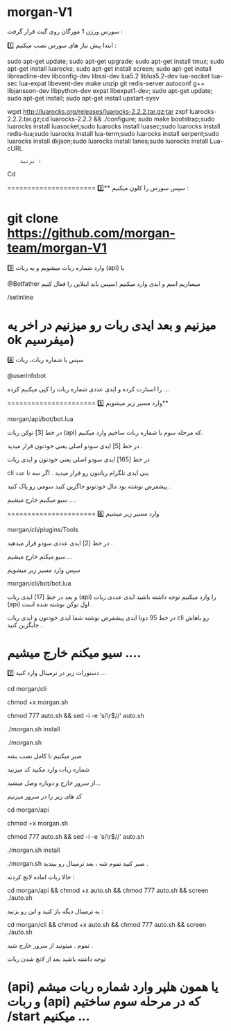 # morgan-V1

سورس ورژن 1 مورگان  روی گیت قرار گرفت :

1️⃣ ابتدا پیش نیاز های سورس نصب میکنیم‌ :

 sudo apt-get update; sudo apt-get upgrade; sudo apt-get install tmux; sudo apt-get install luarocks; sudo apt-get install screen; sudo apt-get install libreadline-dev libconfig-dev libssl-dev lua5.2 liblua5.2-dev lua-socket lua-sec lua-expat libevent-dev make unzip git redis-server autoconf g++ libjansson-dev libpython-dev expat libexpat1-dev; sudo apt-get update; sudo apt-get install; sudo apt-get install upstart-sysv

 wget http://luarocks.org/releases/luarocks-2.2.2.tar.gz;tar zxpf luarocks-2.2.2.tar.gz;cd luarocks-2.2.2 && ./configure; sudo make bootstrap;sudo luarocks install luasocket;sudo luarocks install luasec;sudo luarocks install redis-lua;sudo luarocks install lua-term;sudo luarocks install serpent;sudo luarocks install dkjson;sudo luarocks install lanes;sudo luarocks install Lua-cURL

		بزنید :

 Cd

======================
2️⃣** سپس سورس را کلون میکنیم :

git clone https://github.com/morgan-team/morgan-V1
======================


3️⃣ وارد شماره‌ ربات میشویم و  یه ربات (api) با


 @Botfather 
میسازیم اسم و ایدی وارد میکنیم (سپس باید اینلاین را فعال کنیم 

/setinline

 میزنیم و بعد ایدی ربات رو میزنیم در اخر یه ok میفرسیم‌)
======================
4️⃣ سپس‌ با شماره ربات، ربات

 @userinfobot 

را استارت کرده و ایدی عددی شماره ربات را کپی میکنیم کرده ...

======================
5️⃣ وارد مسیر زیر میشویم**

morgan/api/bot/bot.lua

در خط [3] توکن ربات (api) که مرحله سوم با شماره ربات ساخیم وارد میکنیم.

در خط [5] ایدی سودو اصلی یعنی خودتون قرار میدید .

در خط [165] ایدی سودو اصلی یعنی خودتون و ایدی ربات

cli ینی ایدی تلگرام رباتتون رو قرار میدید . اگر سه تا عدد 

پیشفرض نوشته بود مال خودتونو جاگزین کنید سومی رو پاک کنید
.

سیو میکنیم‌ خارج میشیم‌ ....

======================
6️⃣ وارد مسیر زیر میشیم‌

morgan/cli/plugins/Tools

در خط [2] ایدی عددی سودو قرار میدهید .

سیو میکنم‌ خارج میشیم‌....

سپس وارد مسیر زیر میشویم 

morgan/cli/bot/bot.lua

و بعد در خط [17] ایدی ربات (api) را وارد میکنیم توجه داشته باشید ایدی عددی ربات (api) اول توکن نوشته شده است .

در خط 95 دوتا ایدی پیشفرض نوشته شما ایدی خودتون و ایدی ربات cli رو باهاش جایگزین کنید .

سیو میکنم‌ خارج میشیم‌
....
======================
7️⃣ دستورات زیر در ترمینال وارد کنید ...

cd morgan/cli

chmod +x morgan.sh

chmod 777 auto.sh && sed -i -e 's/\r$//' auto.sh

./morgan.sh install 

 ./morgan.sh

صبر میکنیم تا کامل نصب بشه 

شماره ربات وارد مکنید کد میزنید‌

از سرور خارج و دوباره وصل میشید...

کد های زیر را در سرور میزنیم 

cd morgan/api

chmod +x morgan.sh

chmod 777 auto.sh && sed -i -e 's/\r$//' auto.sh

./morgan.sh install

./morgan.sh
صبر کنید تموم شه ، بعد ترمینال رو ببندید .



حالا ربات اماده لانچ کردنه :

cd morgan/api && chmod +x auto.sh && chmod 777 auto.sh && screen ./auto.sh

یه ترمینال دیگه باز کنید و این رو بزنید : 

cd morgan/cli && chmod +x auto.sh && chmod 777 auto.sh && screen ./auto.sh 

تموم . میتونید از سرور خارج شید .

توجه داشته باشید بعد از لانچ شدن ربات

(api) یا همون هلپر وارد شماره ربات میشم و ربات (api) که در مرحله سوم ساختیم /start میکنیم ...
====================



